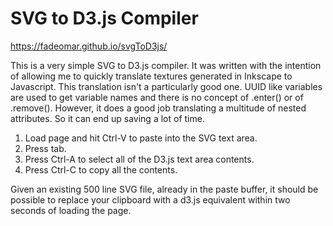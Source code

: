 # SVG to D3.js Compiler
https://fadeomar.github.io/svgToD3js/

This is a very simple SVG to D3.js compiler. It was written with the intention of allowing me to 
quickly translate textures generated in Inkscape to Javascript. This translation isn't a particularly good 
one. UUID like variables are used to get variable names and there is no concept of .enter() or of .remove().
However, it does a good job translating a multitude of nested attributes. So it can end up saving a lot of time.

1. Load page and hit Ctrl-V to paste into the SVG text area.
2. Press tab.
3. Press Ctrl-A to select all of the D3.js text area contents.
4. Press Ctrl-C to copy all the contents.

Given an existing 500 line SVG file, already in the paste buffer, it should be possible to replace your 
clipboard with a d3.js equivalent within two seconds of loading the page.
